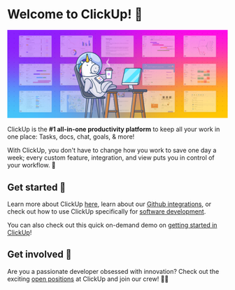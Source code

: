 # Welcome to ClickUp! 🦄 

![](assets/cover.png)

ClickUp is the **#1 all-in-one productivity platform** to keep all your work in one place: Tasks, docs, chat, goals, & more!

With ClickUp, you don't have to change how you work to save one day a week; every custom feature, integration, and view puts you in control of your workflow. 🚀

## Get started 🙌

Learn more about ClickUp [here](https://clickup.com/), learn about our [Github integrations](https://clickup.com/integrations/github), or check out how to use ClickUp specifically for [software development](https://docs.clickup.com/en/articles/2067150-how-to-use-clickup-for-software-development). 

You can also check out this quick on-demand demo on [getting started in ClickUp](https://clickup.com/on-demand-demo)!

## Get involved 👋

Are you a passionate developer obsessed with innovation? Check out the exciting [open positions](https://clickup.com/careers) at ClickUp and join our crew! 🧑‍🚀